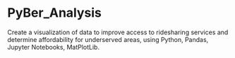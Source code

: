 # PyBer_Analysis
Create a visualization of data to improve access to ridesharing services and determine affordability for underserved areas, using Python, Pandas, Jupyter Notebooks, MatPlotLib.
